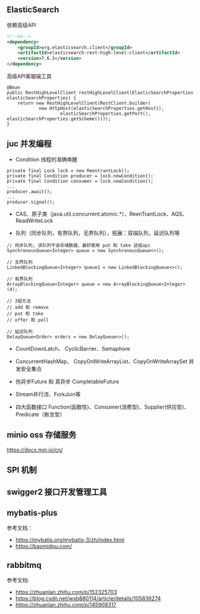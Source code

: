 ## ElasticSearch
依赖高级API
```xml
<!--es-->
<dependency>
    <groupId>org.elasticsearch.client</groupId>
    <artifactId>elasticsearch-rest-high-level-client</artifactId>
    <version>7.6.2</version>
</dependency>
```
高级API客服端工具
```text
@Bean
public RestHighLevelClient restHighLevelClient(ElasticSearchProperties elasticSearchProperties) {
    return new RestHighLevelClient(RestClient.builder(
            new HttpHost(elasticSearchProperties.getHost(),
                    elasticSearchProperties.getPort(), elasticSearchProperties.getScheme())));
}
```


## juc 并发编程
- Condition 线程的准确唤醒
```text
private final Lock lock = new ReentrantLock();
private final Condition producer = lock.newCondition();
private final Condition consumer = lock.newCondition();
...
producer.await();
...
producer.signal();
```
- CAS、原子类（java.util.concurrent.atomic.*）、ReenTrantLock、AQS、ReadWriteLock

- 队列（同步队列，有界队列，无界队列），拓展：双端队列，延迟队列等
```text
// 同步队列, 该队列不会存储数据，最好使用 put 和 take 这组api
SynchronousQueue<Integer> queue = new SynchronousQueue<>();

// 无界队列
LinkedBlockingQueue<Integer> queue1 = new LinkedBlockingQueue<>();

// 有界队列
ArrayBlockingQueue<Integer> queue = new ArrayBlockingQueue<Integer>(4);

// 3组方法
// add 和 remove
// put 和 take
// offer 和 poll

// 延迟队列
DelayQueue<Order> orders = new DelayQueue<>();

```
- CountDownLatch、 CyclicBarrier、Semaphore 

- ConcurrentHashMap、 CopyOnWriteArrayList、CopyOnWriteArraySet 并发安全集合

- 伪异步Future 和 真异步 CompletableFuture

- Stream并行流、ForkJoin等

- 四大函数接口 Function(函数性)、Consumer(消费型)、Supplier(供应型)、Predicate（断言型）


## minio oss 存储服务
https://docs.min.io/cn/

## SPI 机制

## swigger2 接口开发管理工具

## mybatis-plus 
参考文档：
- https://mybatis.org/mybatis-3/zh/index.html
- https://baomidou.com/


## rabbitmq
参考文档:
- https://zhuanlan.zhihu.com/p/152325703
- https://blog.csdn.net/wxb880114/article/details/105836274
- https://zhuanlan.zhihu.com/p/145908317



